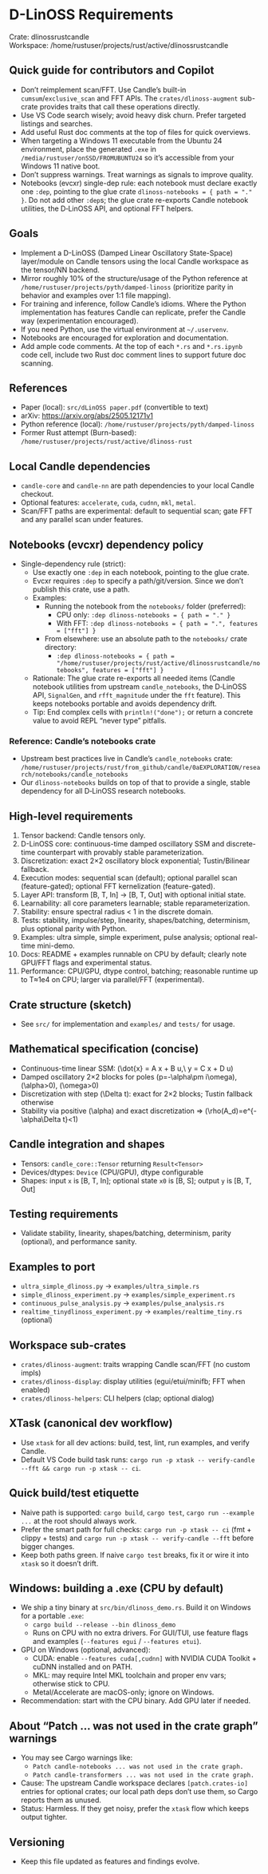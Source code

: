 # D-LinOSS Requirements

Crate: dlinossrustcandle  
Workspace: /home/rustuser/projects/rust/active/dlinossrustcandle

## Quick guide for contributors and Copilot

- Don’t reimplement scan/FFT. Use Candle’s built-in `cumsum`/`exclusive_scan` and FFT APIs. The `crates/dlinoss-augment` sub-crate provides traits that call these operations directly.
- Use VS Code search wisely; avoid heavy disk churn. Prefer targeted listings and searches.
- Add useful Rust doc comments at the top of files for quick overviews.
- When targeting a Windows 11 executable from the Ubuntu 24 environment, place the generated `.exe` in `/media/rustuser/onSSD/FROMUBUNTU24` so it’s accessible from your Windows 11 native boot.
- Don’t suppress warnings. Treat warnings as signals to improve quality.
- Notebooks (evcxr) single-dep rule: each notebook must declare exactly one `:dep`, pointing to the glue crate `dlinoss-notebooks = { path = "." }`. Do not add other `:dep`s; the glue crate re-exports Candle notebook utilities, the D‑LinOSS API, and optional FFT helpers.

## Goals

- Implement a D-LinOSS (Damped Linear Oscillatory State-Space) layer/module on Candle tensors using the local Candle workspace as the tensor/NN backend.
- Mirror roughly 10% of the structure/usage of the Python reference at `/home/rustuser/projects/pyth/damped-linoss` (prioritize parity in behavior and examples over 1:1 file mapping).
- For training and inference, follow Candle’s idioms. Where the Python implementation has features Candle can replicate, prefer the Candle way (experimentation encouraged).
- If you need Python, use the virtual environment at `~/.uservenv`.
- Notebooks are encouraged for exploration and documentation.
- Add ample code comments. At the top of each `*.rs` and `*.rs.ipynb` code cell, include two Rust doc comment lines to support future doc scanning.

## References

- Paper (local): `src/dLinOSS paper.pdf` (convertible to text)
- arXiv: https://arxiv.org/abs/2505.12171v1
- Python reference (local): `/home/rustuser/projects/pyth/damped-linoss`
- Former Rust attempt (Burn-based): `/home/rustuser/projects/rust/active/dlinoss-rust`

## Local Candle dependencies

- `candle-core` and `candle-nn` are path dependencies to your local Candle checkout.
- Optional features: `accelerate`, `cuda`, `cudnn`, `mkl`, `metal`.
- Scan/FFT paths are experimental: default to sequential scan; gate FFT and any parallel scan under features.

## Notebooks (evcxr) dependency policy

- Single-dependency rule (strict):
	- Use exactly one `:dep` in each notebook, pointing to the glue crate.
	- Evcxr requires `:dep` to specify a path/git/version. Since we don’t publish this crate, use a path.
	- Examples:
		- Running the notebook from the `notebooks/` folder (preferred):
			- CPU only: `:dep dlinoss-notebooks = { path = "." }`
			- With FFT: `:dep dlinoss-notebooks = { path = ".", features = ["fft"] }`
		- From elsewhere: use an absolute path to the `notebooks/` crate directory:
			- `:dep dlinoss-notebooks = { path = "/home/rustuser/projects/rust/active/dlinossrustcandle/notebooks", features = ["fft"] }`
	- Rationale: The glue crate re-exports all needed items (Candle notebook utilities from upstream `candle_notebooks`, the D‑LinOSS API, `SignalGen`, and `rfft_magnitude` under the `fft` feature). This keeps notebooks portable and avoids dependency drift.
	- Tip: End complex cells with `println!("done");` or return a concrete value to avoid REPL “never type” pitfalls.

### Reference: Candle’s notebooks crate
- Upstream best practices live in Candle’s `candle_notebooks` crate:
	`/home/rustuser/projects/rust/from_github/candle/0aEXPLORATION/research/notebooks/candle_notebooks`
- Our `dlinoss-notebooks` builds on top of that to provide a single, stable dependency for all D‑LinOSS research notebooks.

## High-level requirements

1. Tensor backend: Candle tensors only.
2. D-LinOSS core: continuous-time damped oscillatory SSM and discrete-time counterpart with provably stable parameterization.
3. Discretization: exact 2×2 oscillatory block exponential; Tustin/Bilinear fallback.
4. Execution modes: sequential scan (default); optional parallel scan (feature-gated); optional FFT kernelization (feature-gated).
5. Layer API: transform [B, T, In] → [B, T, Out] with optional initial state.
6. Learnability: all core parameters learnable; stable reparameterization.
7. Stability: ensure spectral radius < 1 in the discrete domain.
8. Tests: stability, impulse/step, linearity, shapes/batching, determinism, plus optional parity with Python.
9. Examples: ultra simple, simple experiment, pulse analysis; optional real-time mini-demo.
10. Docs: README + examples runnable on CPU by default; clearly note GPU/FFT flags and experimental status.
11. Performance: CPU/GPU, dtype control, batching; reasonable runtime up to T≈1e4 on CPU; larger via parallel/FFT (experimental).

## Crate structure (sketch)

- See `src/` for implementation and `examples/` and `tests/` for usage.

## Mathematical specification (concise)

- Continuous-time linear SSM: \(\dot{x} = A x + B u,\ y = C x + D u\)
- Damped oscillatory 2×2 blocks for poles \(p=-\alpha\pm i\omega\), \(\alpha>0\), \(\omega>0\)
- Discretization with step \(\Delta t\): exact for 2×2 blocks; Tustin fallback otherwise
- Stability via positive \(\alpha\) and exact discretization ⇒ \(\rho(A_d)=e^{-\alpha\Delta t}<1\)

## Candle integration and shapes

- Tensors: `candle_core::Tensor` returning `Result<Tensor>`
- Devices/dtypes: `Device` (CPU/GPU), dtype configurable
- Shapes: input `x` is [B, T, In]; optional state `x0` is [B, S]; output `y` is [B, T, Out]

## Testing requirements

- Validate stability, linearity, shapes/batching, determinism, parity (optional), and performance sanity.

## Examples to port

- `ultra_simple_dlinoss.py` → `examples/ultra_simple.rs`
- `simple_dlinoss_experiment.py` → `examples/simple_experiment.rs`
- `continuous_pulse_analysis.py` → `examples/pulse_analysis.rs`
- `realtime_tinydlinoss_experiment.py` → `examples/realtime_tiny.rs` (optional)

## Workspace sub-crates

- `crates/dlinoss-augment`: traits wrapping Candle scan/FFT (no custom impls)
- `crates/dlinoss-display`: display utilities (egui/etui/minifb; FFT when enabled)
- `crates/dlinoss-helpers`: CLI helpers (clap; optional dialog)

## XTask (canonical dev workflow)

- Use `xtask` for all dev actions: build, test, lint, run examples, and verify Candle.
- Default VS Code build task runs: `cargo run -p xtask -- verify-candle --fft && cargo run -p xtask -- ci`.

## Quick build/test etiquette

- Naive path is supported: `cargo build`, `cargo test`, `cargo run --example ...` at the root should always work.
- Prefer the smart path for full checks: `cargo run -p xtask -- ci` (fmt + clippy + tests) and `cargo run -p xtask -- verify-candle --fft` before bigger changes.
- Keep both paths green. If naive `cargo test` breaks, fix it or wire it into `xtask` so it doesn’t drift.

## Windows: building a .exe (CPU by default)

- We ship a tiny binary at `src/bin/dlinoss_demo.rs`. Build it on Windows for a portable `.exe`:
	- `cargo build --release --bin dlinoss_demo`
	- Runs on CPU with no extra drivers. For GUI/TUI, use feature flags and examples (`--features egui` / `--features etui`).
- GPU on Windows (optional, advanced):
	- CUDA: enable `--features cuda[,cudnn]` with NVIDIA CUDA Toolkit + cuDNN installed and on PATH.
	- MKL: may require Intel MKL toolchain and proper env vars; otherwise stick to CPU.
	- Metal/Accelerate are macOS-only; ignore on Windows.
- Recommendation: start with the CPU binary. Add GPU later if needed.

## About “Patch ... was not used in the crate graph” warnings

- You may see Cargo warnings like:
	- `Patch candle-notebooks ... was not used in the crate graph.`
	- `Patch candle-transformers ... was not used in the crate graph.`
- Cause: The upstream Candle workspace declares `[patch.crates-io]` entries for optional crates; our local path deps don’t use them, so Cargo reports them as unused.
- Status: Harmless. If they get noisy, prefer the `xtask` flow which keeps output tighter.

## Versioning

- Keep this file updated as features and findings evolve.
